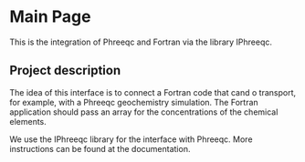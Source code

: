 # Main Page

This is the integration of Phreeqc and Fortran via the library IPhreeqc. 

## Project description

The idea of this interface is to connect a Fortran code that cand o transport, for example, with a Phreeqc geochemistry simulation. The Fortran application should pass an array for the concentrations of the chemical elements. 

We use the IPhreeqc library for the interface with Phreeqc. More instructions can be found at the documentation.






